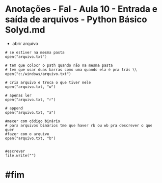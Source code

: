﻿# Anotações - Fal - Aula 10 - Entrada e saída de arquivos - Python Básico Solyd.md

* abrir arquivo
```
# se estiver na mesma pasta
open("arquivo.txt")

# tem que colocr o path quando não na mesma pasta
# tem que usar duas barras como uma quando ela é pra trás \\
open("c:/windows/arquivo.txt")

# cria arquivo e troca o que tiver nele
open("arquivo.txt, "w")

# apenas ler
open("arquivo.txt, "r")

# append
open("arquivo.txt, "a")

#mexer com código binário
# para arquivos binários tme que haver rb ou wb pra descrever o que quer
#fazer com o arquivo
open("arquivo.txt, "b")


#escrever
file.write("")
```

# #fim
